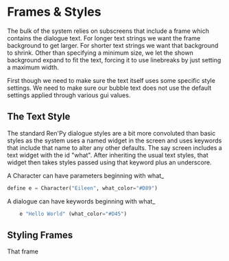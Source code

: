 # Frames & Styles

The bulk of the system relies on subscreens that include a frame which contains the dialogue text. For longer text strings we want the frame background to get larger. For shorter text strings we want that background to shrink. Other than specifying a minimum size, we let the shown background expand to fit the text, forcing it to use linebreaks by just setting a maximum width.

First though we need to make sure the text itself uses some specific style settings. We need to make sure our bubble text does not use the default settings applied through various gui values.

## The Text Style

The standard Ren'Py dialogue styles are a bit more convoluted than basic styles as the system uses a named widget in the screen and uses keywords that include that name to alter any other defaults. The say screen includes a text widget with the id "what". After inheriting the usual text styles, that widget then takes styles passed using that keyword plus an underscore.

A Character can have parameters beginning with what_
```py
define e = Character("Eileen", what_color="#D89")
```
A dialogue can have keywords beginning with what_
```py
    e "Hello World" (what_color="#D45")
```


## Styling Frames

That frame
